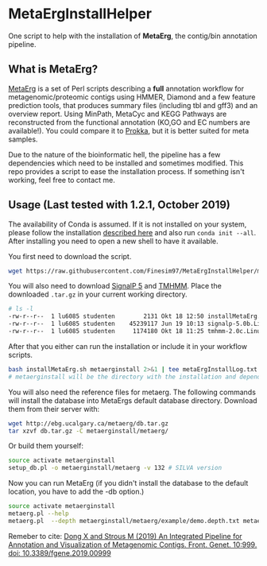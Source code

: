 # MetaErgInstallHelper
One script to help with the installation of **MetaErg**, the contig/bin annotation pipeline.

## What is MetaErg?
[MetaErg](https://github.com/xiaoli-dong/metaerg) is a set of Perl scripts describing a **full** annotation workflow for metagenomic/proteomic contigs using HMMER, Diamond and a few feature prediction tools, that produces summary files (including tbl and gff3) and an overview report. Using MinPath, MetaCyc and KEGG Pathways are reconstructed from the functional annotation (KO,GO and EC numbers are available!). You could compare it to [Prokka](https://github.com/tseemann/prokka), but it is better suited for meta samples.

Due to the nature of the bioinformatic hell, the pipeline has a few dependencies which need to be installed and sometimes modified. This repo provides a script to ease the installation process. If something isn't working, feel free to contact me.

## Usage (Last tested with 1.2.1, October 2019)

The availability of Conda is assumed. If it is not installed on your system, please follow the installation [described here](https://docs.conda.io/projects/conda/en/latest/user-guide/install/linux.html) and also run `conda init --all`. After installing you need to open a new shell to have it available. 

You first need to download the script. 

``` sh
wget https://raw.githubusercontent.com/Finesim97/MetaErgInstallHelper/master/installMetaErg.sh
```

You will also need to download [SignalP 5](http://www.cbs.dtu.dk/cgi-bin/nph-sw_request?signalp) and [TMHMM](http://www.cbs.dtu.dk/cgi-bin/nph-sw_request?tmhmm). Place the downloaded `.tar.gz` in your current working directory.

``` sh
# ls -l
-rw-r--r--  1 lu6085 studenten        2131 Okt 18 12:50 installMetaErg.sh
-rw-r--r--  1 lu6085 studenten    45239117 Jun 19 10:13 signalp-5.0b.Linux.tar.gz
-rw-r--r--  1 lu6085 studenten     1174180 Okt 18 11:25 tmhmm-2.0c.Linux.tar.gz
```


After that you either can run the installation or include it in your workflow scripts.

``` sh
bash installMetaErg.sh metaerginstall 2>&1 | tee metaErgInstallLog.txt
# metaerginstall will be the directory with the installation and dependencies.
```

You will also need the reference files for metaerg.  The following commands will install the database into MetaErgs default database directory. 
Download them from their server with:
``` sh
wget http://ebg.ucalgary.ca/metaerg/db.tar.gz
tar xzvf db.tar.gz -C metaerginstall/metaerg/
```

Or build them yourself:
``` sh
source activate metaerginstall
setup_db.pl -o metaerginstall/metaerg -v 132 # SILVA version
```

Now you can run MetaErg (if you didn't install the database to the default location, you have to add the -db option.)
``` sh
source activate metaerginstall
metaerg.pl --help
metaerg.pl  --depth metaerginstall/metaerg/example/demo.depth.txt metaerginstall/metaerg/example/demo.fna --sp --tm --outdir "metaergtest" --cpus 8
```

Remeber to cite:
[Dong X and Strous M (2019) An Integrated Pipeline for Annotation and Visualization of Metagenomic Contigs. Front. Genet. 10:999. doi: 10.3389/fgene.2019.00999](https://www.frontiersin.org/articles/10.3389/fgene.2019.00999/full)